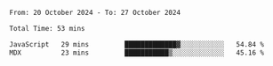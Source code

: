 <!--START_SECTION:waka-->

```txt
From: 20 October 2024 - To: 27 October 2024

Total Time: 53 mins

JavaScript   29 mins         █████████████▓░░░░░░░░░░░   54.84 %
MDX          23 mins         ███████████▒░░░░░░░░░░░░░   45.16 %
```

<!--END_SECTION:waka-->
